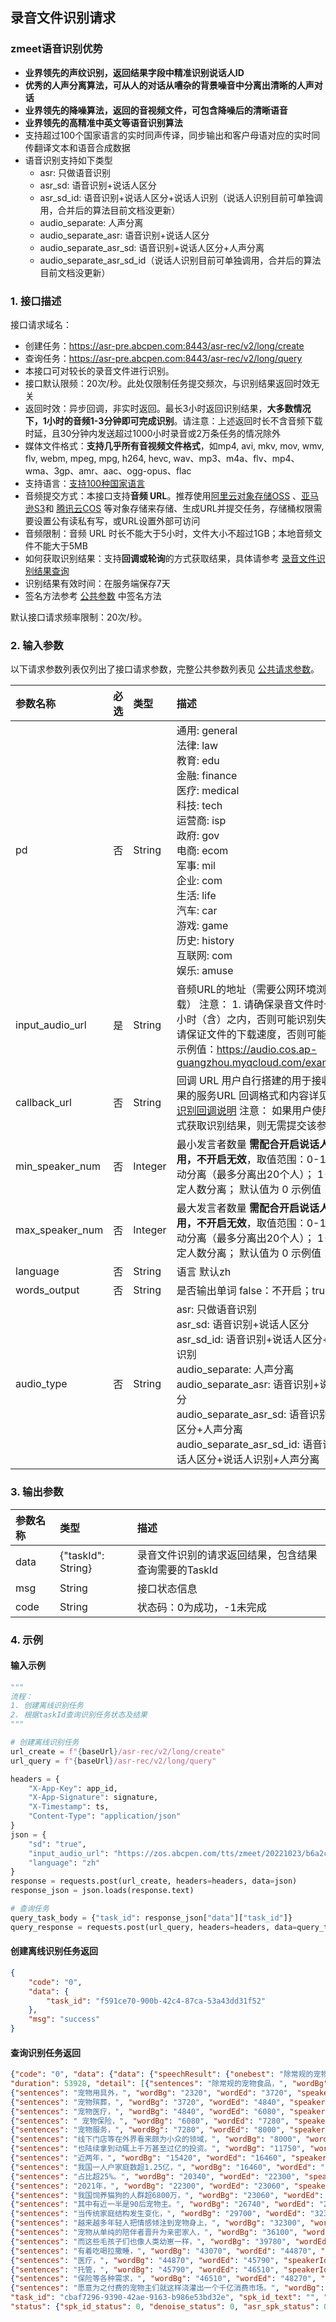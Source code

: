 ## 录音文件识别请求

### zmeet语音识别优势

- **业界领先的声纹识别，返回结果字段中精准识别说话人ID**
- **优秀的人声分离算法，可从人的对话从嘈杂的背景噪音中分离出清晰的人声对话**
- **业界领先的降噪算法，返回的音视频文件，可包含降噪后的清晰语音**
- **业界领先的高精准中英文等语音识别算法**
- 支持超过100个国家语言的实时同声传译，同步输出和客户母语对应的实时同传翻译文本和语音合成数据
- 语音识别支持如下类型
  - asr: 只做语音识别
  - asr_sd: 语音识别+说话人区分
  - asr_sd_id: 语音识别+说话人区分+说话人识别（说话人识别目前可单独调用，合并后的算法目前文档没更新）
  - audio_separate: 人声分离
  - audio_separate_asr: 语音识别+说话人区分
  - audio_separate_asr_sd: 语音识别+说话人区分+人声分离
  - audio_separate_asr_sd_id（说话人识别目前可单独调用，合并后的算法目前文档没更新）


### 1. 接口描述

接口请求域名： 
- 创建任务：https://asr-pre.abcpen.com:8443/asr-rec/v2/long/create
- 查询任务：https://asr-pre.abcpen.com:8443/asr-rec/v2/long/query
- 本接口可对较长的录音文件进行识别。
- 接口默认限频：20次/秒。此处仅限制任务提交频次，与识别结果返回时效无关
- 返回时效：异步回调，非实时返回。最长3小时返回识别结果，**大多数情况下，1小时的音频1-3分钟即可完成识别**。请注意：上述返回时长不含音频下载时延，且30分钟内发送超过1000小时录音或2万条任务的情况除外
- 媒体文件格式：**支持几乎所有音视频文件格式**，如mp4, avi, mkv, mov, wmv, flv, webm, mpeg, mpg, h264, hevc, wav、mp3、m4a、flv、mp4、wma、3gp、amr、aac、ogg-opus、flac
- 支持语言：[支持100种国家语言](https://github.com/zmeet-ai/asr-sdk-v2/blob/main/docs/country_code.md)
-  音频提交方式：本接口支持**音频 URL**。推荐使用[阿里云对象存储OSS](https://www.aliyun.com/product/oss?spm=5176.28508143.J_4VYgf18xNlTAyFFbOuOQe.60.e939154aMOdAFn) 、[亚马逊S3](about:blank)和 [腾讯云COS](https://cloud.tencent.com/document/product/436/38484) 等对象存储来存储、生成URL并提交任务，存储桶权限需要设置公有读私有写，或URL设置外部可访问
-  音频限制：音频 URL 时长不能大于5小时，文件大小不超过1GB；本地音频文件不能大于5MB
-  如何获取识别结果：支持**回调或轮询**的方式获取结果，具体请参考 [录音文件识别结果查询](https://cloud.tencent.com/document/product/1093/37822)
-  识别结果有效时间：在服务端保存7天
-  签名方法参考 [公共参数](https://github.com/zmeet-ai/asr-sdk-v2/blob/main/docs/signature.md) 中签名方法

默认接口请求频率限制：20次/秒。



### 2. 输入参数

以下请求参数列表仅列出了接口请求参数，完整公共参数列表见 [公共请求参数](https://github.com/zmeet-ai/asr-sdk-v2/blob/main/docs/signature.md)。

| 参数名称           | 必选 | 类型    | 描述                                                         | 默认值 |
| :----------------- | :--- | :------ | :----------------------------------------------------------- | ------ |
| pd              | 否   | String  | 通用: general <br/>法律: law <br/>教育: edu <br/>金融: finance <br/>医疗: medical <br/>科技: tech <br/>运营商: isp <br/>政府: gov <br/>电商: ecom <br/>军事: mil <br/>企业: com <br/>生活: life <br/>汽车: car<br/>游戏: game<br/>历史: history<br/>互联网: com<br/>娱乐: amuse<br/> | general |
| input_audio_url                | 是   | String  | 音频URL的地址（需要公网环境浏览器可下载） 注意： 1. 请确保录音文件时长在5个小时（含）之内，否则可能识别失败； 2. 请保证文件的下载速度，否则可能下载失败 示例值：https://audio.cos.ap-guangzhou.myqcloud.com/example.wav |        |
| callback_url        | 否   | String  | 回调 URL 用户自行搭建的用于接收识别结果的服务URL 回调格式和内容详见：[录音识别回调说明](https://cloud.tencent.com/document/product/1093/52632)  注意： 如果用户使用轮询方式获取识别结果，则无需提交该参数 |        |
| min_speaker_num      | 否   | Integer | 最小发言者数量 **需配合开启说话人分离使用，不开启无效**，取值范围：0-10 0：自动分离（最多分离出20个人）； 1-10：指定人数分离； 默认值为 0 示例值：0 | 0 |
| max_speaker_num      | 否   | Integer | 最大发言者数量 **需配合开启说话人分离使用，不开启无效**，取值范围：0-10 0：自动分离（最多分离出20个人）； 1-10：指定人数分离； 默认值为 0 示例值：0 | 0 |
| language        | 否   | String  | 语言 默认zh |    |
| words_output        | 否   | String  | 是否输出单词 false：不开启；true：开启    ||
| audio_type | 否 | String | asr: 只做语音识别 <br/>asr_sd: 语音识别+说话人区分 <br/>asr_sd_id: 语音识别+说话人区分+说话人识别 <br/>audio_separate: 人声分离 <br/>audio_separate_asr: 语音识别+说话人区分 <br/>audio_separate_asr_sd: 语音识别+说话人区分+人声分离 <br/>audio_separate_asr_sd_id: 语音识别+说话人区分+说话人识别+人声分离 |asr|

### 3. 输出参数

| 参数名称  | 类型                                                         | 描述                                                         |
| :-------- | :----------------------------------------------------------- | :----------------------------------------------------------- |
| data      | {"taskId": String} | 录音文件识别的请求返回结果，包含结果查询需要的TaskId         |
| msg | String                                                       | 接口状态信息 |
| code | String                                                       | 状态码：0为成功，-1未完成|

### 4. 示例

#### 输入示例
```python
"""
流程：
1. 创建离线识别任务
2. 根据taskId查询识别任务状态及结果
"""

# 创建离线识别任务
url_create = f"{baseUrl}/asr-rec/v2/long/create"
url_query = f"{baseUrl}/asr-rec/v2/long/query"

headers = {
    "X-App-Key": app_id,
    "X-App-Signature": signature,
    "X-Timestamp": ts,
    "Content-Type": "application/json"
}
json = {
    "sd": "true",
    "input_audio_url": "https://zos.abcpen.com/tts/zmeet/20221023/b6a2c7ac-52c8-11ed-961e-00155dc6cbed.mp3",
    "language": "zh"
}
response = requests.post(url_create, headers=headers, data=json)
response_json = json.loads(response.text)

# 查询任务
query_task_body = {"task_id": response_json["data"]["task_id"]}
query_response = requests.post(url_query, headers=headers, data=query_task_body)
```

#### 创建离线识别任务返回
```json
{
    "code": "0",
    "data": {
        "task_id": "f591ce70-900b-42c4-87ca-53a43dd31f52"
    },
    "msg": "success"
}
```

#### 查询识别任务返回
```json
{"code": "0", "data": {"data": {"speechResult": {"onebest": "除常规的宠物食品，宠物用具外，宠物殡葬，宠物医疗，宠物保险，宠物服务，线下门店等在外界看来颇为小众的领域，也陆续拿到动辄上千万甚至过亿的投资。近两年，我国一人户家庭数超1.25亿，占比超25%。 2021年，我国饲养猫狗的人群超6800万，其中有近一半 是90后宠物主。当传统家庭结构发生变化，越来越多年轻人把情感倾注到宠物身上，宠物从单纯的陪伴者晋升为亲密家人，而这些毛孩子们也像人类幼崽一样，有着吃喝拉撒睡，医疗，托管，保险等各种需求，愿意为之付费的宠物主们就这样浇灌出一个千亿消费市场。", 
"duration": 53928, "detail": [{"sentences": "除常规的宠物食品，", "wordBg": "320", "wordEd": "2320", "speakerId": "1"}, 
{"sentences": "宠物用具外，", "wordBg": "2320", "wordEd": "3720", "speakerId": "1"}, 
{"sentences": "宠物殡葬，", "wordBg": "3720", "wordEd": "4840", "speakerId": "1"}, 
{"sentences": "宠物医疗，", "wordBg": "4840", "wordEd": "6080", "speakerId": "1"}, 
{"sentences": " 宠物保险，", "wordBg": "6080", "wordEd": "7280", "speakerId": "1"}, 
{"sentences": "宠物服务，", "wordBg": "7280", "wordEd": "8000", "speakerId": "1"}, 
{"sentences": "线下门店等在外界看来颇为小众的领域，", "wordBg": "8000", "wordEd": "11750", "speakerId": "1"}, 
{"sentences": "也陆续拿到动辄上千万甚至过亿的投资。", "wordBg": "11750", "wordEd": "14930", "speakerId": "0"}, 
{"sentences": "近两年，", "wordBg": "15420", "wordEd": "16460", "speakerId": "0"}, 
{"sentences": "我国一人户家庭数超1.25亿，", "wordBg": "16460", "wordEd": "20340", "speakerId": "0"}, 
{"sentences": "占比超25%。", "wordBg": "20340", "wordEd": "22300", "speakerId": "0"}, 
{"sentences": "2021年，", "wordBg": "22300", "wordEd": "23060", "speakerId": "0"}, 
{"sentences": "我国饲养猫狗的人群超6800万，", "wordBg": "23060", "wordEd": "26740", "speakerId": "0"}, 
{"sentences": "其中有近一半是90后宠物主。", "wordBg": "26740", "wordEd": "29200", "speakerId": "0"}, 
{"sentences": "当传统家庭结构发生变化，", "wordBg": "29700", "wordEd": "32300", "speakerId": "0"}, 
{"sentences": "越来越多年轻人把情感倾注到宠物身上，", "wordBg": "32300", "wordEd": "36100", "speakerId": "0"}, 
{"sentences": "宠物从单纯的陪伴者晋升为亲密家人，", "wordBg": "36100", "wordEd": "39780", "speakerId": "0"}, 
{"sentences": "而这些毛孩子们也像人类幼崽一样，", "wordBg": "39780", "wordEd": "42640", "speakerId": "0"}, 
{"sentences": "有着吃喝拉撒睡，", "wordBg": "43070", "wordEd": "44870", "speakerId": "0"}, 
{"sentences": "医疗，", "wordBg": "44870", "wordEd": "45790", "speakerId": "0"}, 
{"sentences": "托管，", "wordBg": "45790", "wordEd": "46510", "speakerId": "1"}, 
{"sentences": "保险等各种需求，", "wordBg": "46510", "wordEd": "48270", "speakerId": "1"}, 
{"sentences": "愿意为之付费的宠物主们就这样浇灌出一个千亿消费市场。", "wordBg": "48270", "wordEd": "53010", "speakerId": "0"}]}}, 
"task_id": "cbaf7296-9390-42ae-9163-b986e53bd32e", "spk_id_text": "", "audio_denoise_url": "", 
"status": {"spk_id_status": 0, "denoise_status": 0, "asr_spk_status": 0}}, "msg": "success"}
```